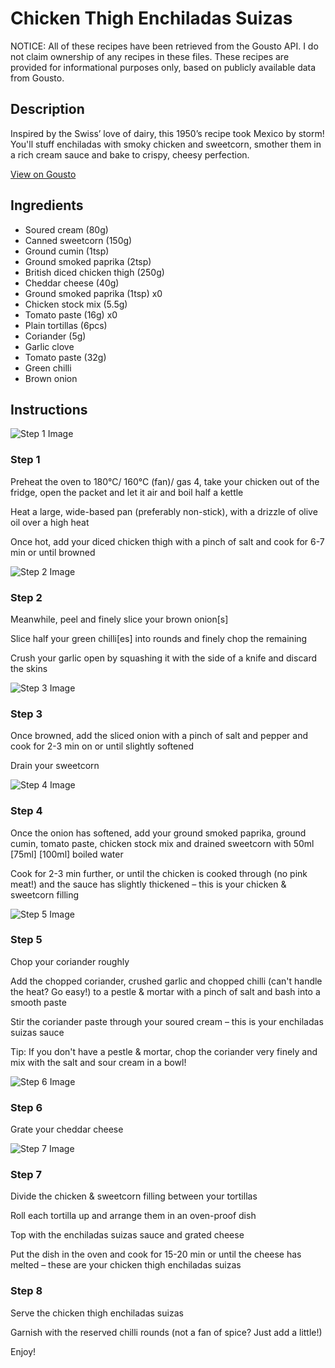 # Chicken Thigh Enchiladas Suizas

NOTICE: All of these recipes have been retrieved from the Gousto API. I do not claim ownership of any recipes in these files. These recipes are provided for informational purposes only, based on publicly available data from Gousto.

## Description

Inspired by the Swiss’ love of dairy, this 1950’s recipe took Mexico by storm! You'll stuff enchiladas with smoky chicken and sweetcorn, smother them in a rich cream sauce and bake to crispy, cheesy perfection.

[View on Gousto](https://www.gousto.co.uk/recipes/cookbook/chicken-enchiladas-suizas)

## Ingredients

- Soured cream (80g)
- Canned sweetcorn (150g)
- Ground cumin (1tsp)
- Ground smoked paprika (2tsp)
- British diced chicken thigh (250g)
- Cheddar cheese (40g)
- Ground smoked paprika (1tsp) x0
- Chicken stock mix (5.5g)
- Tomato paste (16g) x0
- Plain tortillas (6pcs)
- Coriander (5g)
- Garlic clove
- Tomato paste (32g)
- Green chilli
- Brown onion

## Instructions

![Step 1 Image](https://production-media.gousto.co.uk/cms/recipe-step-image/Step-1-copy-1721056193359-x200.jpg)

### Step 1

Preheat the oven to 180°C/ 160°C (fan)/ gas 4, take your chicken out of the fridge, open the packet and let it air and boil half a kettle

Heat a large, wide-based pan (preferably non-stick), with a drizzle of olive oil over a high heat

Once hot, add your diced chicken thigh with a pinch of salt and cook for 6-7 min or until browned

![Step 2 Image](https://production-media.gousto.co.uk/cms/recipe-step-image/Step-2-copy-1721056201755-x200.jpg)

### Step 2

Meanwhile, peel and finely slice your brown onion[s]

Slice half your green chilli[es] into rounds and finely chop the remaining

Crush your garlic open by squashing it with the side of a knife and discard the skins

![Step 3 Image](https://production-media.gousto.co.uk/cms/recipe-step-image/Step-3-copy-1721056213035-x200.jpg)

### Step 3

Once browned, add the sliced onion with a pinch of salt and pepper and cook for 2-3 min on or until slightly softened

Drain your sweetcorn

![Step 4 Image](https://production-media.gousto.co.uk/cms/recipe-step-image/step-4-copy-1721056227641-x200.jpg)

### Step 4

Once the onion has softened, add your ground smoked paprika, ground cumin, tomato paste, chicken stock mix and drained sweetcorn with 50ml <span class="text-purple">[75ml]</span> <span class="text-danger">[100ml]</span> boiled water

Cook for 2-3 min further, or until the chicken is cooked through (no pink meat!) and the sauce has slightly thickened – this is your chicken & sweetcorn filling

![Step 5 Image](https://production-media.gousto.co.uk/cms/recipe-step-image/step-5-copy-2-1721056265771-x200.jpg)

### Step 5

Chop your coriander roughly

Add the chopped coriander, crushed garlic and chopped chilli (can't handle the heat? Go easy!) to a pestle & mortar with a pinch of salt and bash into a smooth paste

Stir the coriander paste through your soured cream – this is your enchiladas suizas sauce

Tip: If you don't have a pestle & mortar, chop the coriander very finely and mix with the salt and sour cream in a bowl!

![Step 6 Image](https://production-media.gousto.co.uk/cms/recipe-step-image/step-6-copy-1721056283609-x200.jpg)

### Step 6

Grate your cheddar cheese

![Step 7 Image](https://production-media.gousto.co.uk/cms/recipe-step-image/step-7-copy-1721056291762-x200.jpg)

### Step 7

Divide the chicken & sweetcorn filling between your tortillas

Roll each tortilla up and arrange them in an oven-proof dish

Top with the enchiladas suizas sauce and grated cheese

Put the dish in the oven and cook for 15-20 min or until the cheese has melted – these are your chicken thigh enchiladas suizas

### Step 8

Serve the chicken thigh enchiladas suizas

Garnish with the reserved chilli rounds (not a fan of spice? Just add a little!)

Enjoy!


